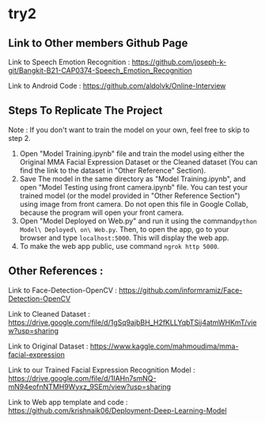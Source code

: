 # try2
## Link to Other members Github Page

Link to Speech Emotion Recognition : https://github.com/joseph-k-git/Bangkit-B21-CAP0374-Speech_Emotion_Recognition

Link to Android Code : https://github.com/aldolvk/Online-Interview

## Steps To Replicate The Project

Note : If you don't want to train the model on your own, feel free to skip to step 2.

1. Open "Model Training.ipynb" file and train the model using either the Original MMA Facial Expression Dataset or the Cleaned dataset (You can find the link to the dataset in "Other Reference" Section).
2. Save The model in the same directory as "Model Training.ipynb", and open "Model Testing using front camera.ipynb" file. You can test your trained model (or the model provided in "Other Reference Section") using image from front camera. Do not open this file in Google Collab, because the program will open your front camera.
3. Open "Model Deployed on Web.py" and run it using the command`python Model\ Deployed\ on\ Web.py`. Then, to open the app, go to your browser and type `localhost:5000`. This will display the web app.
4. To make the web app public, use command `ngrok http 5000`.

## Other References :

Link to Face-Detection-OpenCV : https://github.com/informramiz/Face-Detection-OpenCV

Link to Cleaned Dataset : https://drive.google.com/file/d/1gSq9ajbBH_H2fKLLYqbTSij4atmWHKmT/view?usp=sharing

Link to Original Dataset : https://www.kaggle.com/mahmoudima/mma-facial-expression

Link to our Trained Facial Expression Recognition Model : https://drive.google.com/file/d/1IAHn7smNQ-mN94eofnNTMH9Wyxz_9SEm/view?usp=sharing

Link to Web app template and code : https://github.com/krishnaik06/Deployment-Deep-Learning-Model

